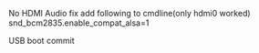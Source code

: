No HDMI Audio fix add following to cmdline(only hdmi0 worked)
snd_bcm2835.enable_compat_alsa=1

USB boot commit
